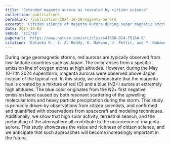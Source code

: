 ```yaml
---
title: "Extended magenta aurora as revealed by citizen science"
collection: publications
permalink: /publication/2024-10-28-magenta-aurora
excerpt: 'Citizen science of magenta aurora during super magnetic storm'
date: 2024-10-03
venue: 'scirep'
paperurl: 'https://www.nature.com/articles/s41598-024-75184-9'
citation: 'Kataoka R., S. A. Reddy, S. Nakano, J. Pettit, and Y. Nakamura (2024). &quot;Extended magenta aurora as revealed by citizen science&quot; <i>scirep</i>. 15, 25849.'
---
```


During large geomagnetic storms, red auroras are typically observed from low-latitude countries such as Japan. The color arises from a specific emission line of oxygen atoms at high altitudes. However, during the May 10-11th 2024 superstorm, magenta auroras were observed above Japan instead of the typical red. In this study, we demonstrate that the magenta hue is created by a mixture of red (O) and a blue (N2+) aurora at extremely high altitudes. The blue color originates from the N2+ first negative emission band caused by both resonant scattering of the upwelling molecular ions and heavy particle precipitation during the storm. This study is primarily driven by observations from citizen scientists, and confirmed and quantified with observations from spacecraft and modeling techniques. Additionally, we show that high solar activity, terrestrial season, and the preheating of the atmosphere all contribute to the occurrence of magenta aurora. This study showcases the value and richness of citizen science, and we anticipate that such approaches will become increasingly important in the future.
